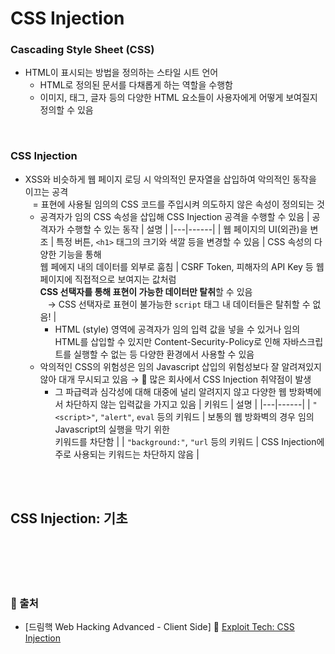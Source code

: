 # CSS Injection

### Cascading Style Sheet (CSS)
* HTML이 표시되는 방법을 정의하는 스타일 시트 언어
    - HTML로 정의된 문서를 다채롭게 하는 역할을 수행함
    - 이미지, 태그, 글자 등의 다양한 HTML 요소들이 사용자에게 어떻게 보여질지 정의할 수 있음

<br/>

### CSS Injection
* XSS와 비슷하게 웹 페이지 로딩 시 악의적인 문자열을 삽입하여 악의적인 동작을 이끄는 공격 <br/> &nbsp;&nbsp; = 표현에 사용될 임의의 CSS 코드를 주입시켜 의도하지 않은 속성이 정의되는 것
    - 공격자가 임의 CSS 속성을 삽입해 CSS Injection 공격을 수행할 수 있음
        | 공격자가 수행할 수 있는 동작 | 설명 |
        |---|------|
        | 웹 페이지의 UI(외관)을 변조 | 특정 버튼, ```<h1>``` 태그의 크기와 색깔 등을 변경할 수 있음
        | CSS 속성의 다양한 기능을 통해 <br/> 웹 페에지 내의 데이터를 외부로 훔침 | CSRF Token, 피해자의 API Key 등 웹 페이지에 직접적으로 보여지는 값처럼 <br/>**CSS 선택자를 통해 표현이 가능한 데이터만 탈취**할 수 있음 <br/> &nbsp;&nbsp; → CSS 선택자로 표현이 불가능한 ```script``` 태그 내 데이터들은 탈취할 수 없음! |
        + HTML (style) 영역에 공격자가 임의 입력 값을 넣을 수 있거나 임의 HTML를 삽입할 수 있지만 Content-Security-Policy로 인해 자바스크립트를 실행할 수 없는 등 다양한 환경에서 사용할 수 있음
    - 악의적인 CSS의 위험성은 임의 Javascript 삽입의 위험성보다 잘 알려져있지 않아 대개 무시되고 있음 → 📌 많은 회사에서 CSS Injection 취약점이 발생
        + 그 파급력과 심각성에 대해 대중에 널리 알려지지 않고 다양한 웹 방화벽에서 차단하지 않는 입력값을 가지고 있음
            | 키워드 | 설명 |
            |---|------|
            | ```"<script>"```, ```"alert"```, ```eval``` 등의 키워드 | 보통의 웹 방화벽의 경우 임의 Javascript의 실행을 막기 위한 <br/>키워드를 차단함 | 
            | ```"background:"```, ```"url``` 등의 키워드 | CSS Injection에 주로 사용되는 키워드는 차단하지 않음 |

<br/><br/>

## CSS Injection: 기초


<br/><br/><br/><br/>
### 🔖 출처
* [드림핵 Web Hacking Advanced - Client Side] 📌 [Exploit Tech: CSS Injection](https://dreamhack.io/lecture/courses/327)
